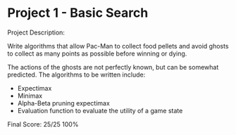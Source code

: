 # Project 1 - Basic Search

Project Description:

Write algorithms that allow Pac-Man to collect food pellets and avoid ghosts to collect as many points as possible before winning or dying.

The actions of the ghosts are not perfectly known, but can be somewhat predicted. The algorithms to be written include:
+ Expectimax
+ Minimax
+ Alpha-Beta pruning expectimax
+ Evaluation function to evaluate the utility of a game state


Final Score: 
25/25
100%
